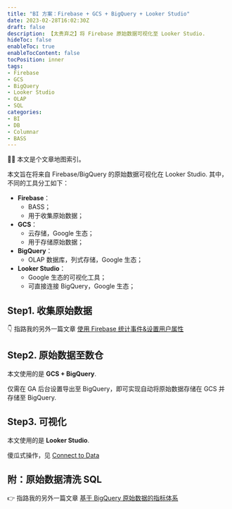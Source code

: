 ```yaml
---
title: "BI 方案：Firebase + GCS + BigQuery + Looker Studio"
date: 2023-02-28T16:02:30Z
draft: false
description: 【太贵弃之】将 Firebase 原始数据可视化至 Looker Studio.
hideToc: false
enableToc: true
enableTocContent: false
tocPosition: inner
tags:
- Firebase
- GCS
- BigQuery
- Looker Studio
- OLAP
- SQL
categories:
- BI
- DB
- Columnar
- BASS
---
```


🙇‍♀️ 本文是个文章地图索引。

本文旨在将来自 Firebase/BigQuery 的原始数据可视化在 Looker Studio. 其中，不同的工具分工如下：

- **Firebase**：
  - BASS；
  - 用于收集原始数据；
- **GCS**：
  - 云存储，Google 生态；
  - 用于存储原始数据；
- **BigQuery**：
  - OLAP 数据库，列式存储，Google 生态；
- **Looker Studio**：
  - Google 生态的可视化工具；
  - 可直接连接 BigQuery，Google 生态；

## Step1. 收集原始数据

👇 指路我的另外一篇文章 <a href="https://mollywangup.com/posts/tracking-logevent-and-setuserproperty-with-firebase-sdk/" target="_blank">使用 Firebase 统计事件&设置用户属性</a>

## Step2. 原始数据至数仓

本文使用的是 **GCS + BigQuery**.

仅需在 GA 后台设置导出至 BigQuery，即可实现自动将原始数据存储在 GCS 并存储至 BigQuery.

## Step3. 可视化

本文使用的是 **Looker Studio**.

傻瓜式操作，见 [Connect to Data](https://lookerstudio.google.com/data)

## 附：原始数据清洗 SQL

👉 指路我的另外一篇文章 <a href="https://mollywangup.com/posts/common-dimensions-and-metrics-based-on-bigquery-raw-data/" target="_blank">基于 BigQuery 原始数据的指标体系</a>
